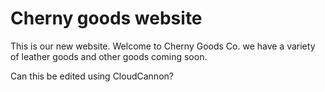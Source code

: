 # Cherny goods website

This is our new website. Welcome to Cherny Goods Co. we have a variety of leather goods and other goods coming soon.

Can this be edited using CloudCannon?